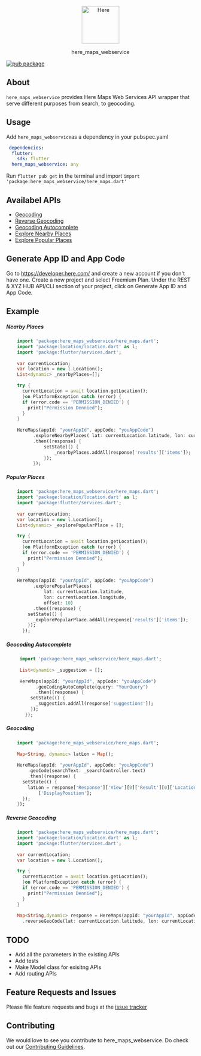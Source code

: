 <p align="center">
  <a href="https://developer.here.com/">
    <img alt="Here" src="https://upload.wikimedia.org/wikipedia/commons/thumb/c/c7/HERE_logo.svg/1200px-HERE_logo.svg.png" width="100" />
  </a>
</p>
<p align="center">here_maps_webservice</p>

[![pub package](https://img.shields.io/pub/v/here_maps_webservice.svg)](https://pub.dev/packages/here_maps_webservice)

## About 

`here_maps_webservice` provides Here Maps Web Services API wrapper that serve different purposes from search, to geocoding.

## Usage

Add `here_maps_webservice`as a dependency in your pubspec.yaml
```YAML
 dependencies:
  flutter:
    sdk: flutter
  here_maps_webservice: any
```
Run `flutter pub get` in the terminal and import `import 'package:here_maps_webservice/here_maps.dart'`

## Availabel APIs
- [Geocoding](https://developer.here.com/documentation/geocoder/dev_guide/topics/quick-start-geocode.html)
- [Reverse Geocoding](https://developer.here.com/documentation/geocoder/dev_guide/topics/resource-reverse-geocode.html)
- [Geocoding Autocomplete](https://developer.here.com/documentation/geocoder-autocomplete/dev_guide/topics/quick-start-get-suggestions.html)
- [Explore Nearby Places](https://developer.here.com/documentation/examples/rest/places/explore-nearby-places)
- [Explore Popular Places](https://developer.here.com/documentation/examples/rest/places/explore-popular-places)


## Generate App ID and App Code
Go to https://developer.here.com/ and create a new account if you don't have one. Create a new project and select Freemium Plan.
Under the REST & XYZ HUB API/CLI section of your project, click on Generate App ID and App Code.

## Example

##### Nearby Places
```DART
    import 'package:here_maps_webservice/here_maps.dart';
    import 'package:location/location.dart' as l; 
    import 'package:flutter/services.dart';
    
    var currentLocation;
    var location = new l.Location();
    List<dynamic> _nearbyPlaces=[]; 

    try {
      currentLocation = await location.getLocation();
      }on PlatformException catch (error) {
      if (error.code == 'PERMISSION_DENIED') {
        print("Permission Dennied");
      }
    }
    
    HereMaps(appId: "yourAppId", appCode: "youAppCode")
          .exploreNearbyPlaces( lat: currentLocation.latitude, lon: currentLocation.longitude,offset: 10)
          .then((response) {
              setState(() {
                  _nearbyPlaces.addAll(response['results']['items']);
              });
          });

```

##### Popular Places
```DART
    import 'package:here_maps_webservice/here_maps.dart';
    import 'package:location/location.dart' as l; 
    import 'package:flutter/services.dart';
    
    var currentLocation;
    var location = new l.Location();
    List<dynamic> _explorePopularPlace = []; 

    try {
      currentLocation = await location.getLocation();
      }on PlatformException catch (error) {
      if (error.code == 'PERMISSION_DENIED') {
        print("Permission Dennied");
      }
    }
    
    HereMaps(appId: "yourAppId", appCode: "youAppCode")
          .explorePopularPlaces(
              lat: currentLocation.latitude,
              lon: currentLocation.longitude,
              offset: 10)
          .then((response) {
        setState(() {
          _explorePopularPlace.addAll(response['results']['items']);
        });
      });

```

##### Geocoding Autocomplete
```DART
     import 'package:here_maps_webservice/here_maps.dart';
     
     List<dynamic> _suggestion = [];
     
     HereMaps(appId: "yourAppId", appCode: "youAppCode")
           .geoCodingAutoComplete(query: "YourQuery")
           .then((response) {
         setState(() {
           _suggestion.addAll(response['suggestions']);
         });
       });
```

##### Geocoding
```DART
    import 'package:here_maps_webservice/here_maps.dart';
    
    Map<String, dynamic> latLon = Map();
    
    HereMaps(appId: "yourAppId", appCode: "youAppCode")
        .geoCode(searchText: _searchController.text)
        .then((response) {
      setState(() {
        latLon = response['Response']['View'][0]['Result'][0]['Location']
            ['DisplayPosition'];
      });
    });
```

##### Reverse Geocoding
```DART
    import 'package:here_maps_webservice/here_maps.dart';
    import 'package:location/location.dart' as l; 
    import 'package:flutter/services.dart';
    
    var currentLocation;
    var location = new l.Location();

    try {
      currentLocation = await location.getLocation();
      }on PlatformException catch (error) {
      if (error.code == 'PERMISSION_DENIED') {
        print("Permission Dennied");
      }
    }
    
    Map<String,dynamic> response = HereMaps(appId: "yourAppId", appCode: "youAppCode")
      .reverseGeoCode(lat: currentLocation.latitude, lon: currentLocation.longitude)

```

## TODO
- Add all the parameters in the existing APIs
- Add tests
- Make Model class for exisitng APIs
- Add routing APIs

## Feature Requests and Issues
Please file feature requests and bugs at the [issue tracker](https://github.com/AyushBherwani1998/here_maps_webservice/issues)

## Contributing
We would love to see you contribute to here_maps_webservice. Do check out our [Contributing Guidelines](https://github.com/AyushBherwani1998/here_maps_webservice/blob/master/CONTRIBUTING.md).
